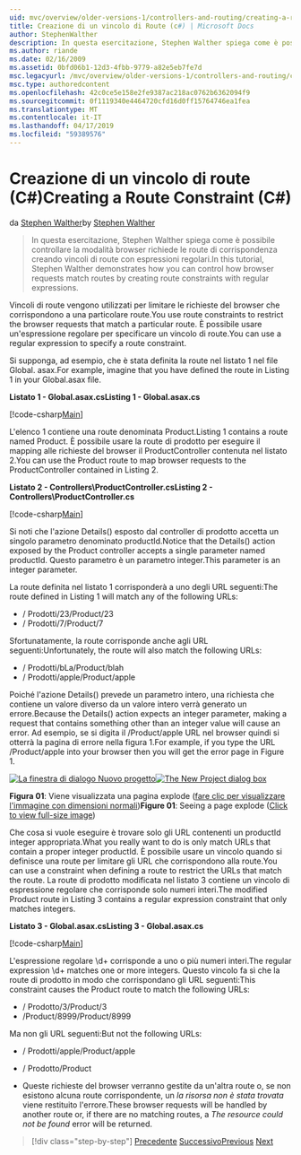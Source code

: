 ```yaml
---
uid: mvc/overview/older-versions-1/controllers-and-routing/creating-a-route-constraint-cs
title: Creazione di un vincolo di Route (c#) | Microsoft Docs
author: StephenWalther
description: In questa esercitazione, Stephen Walther spiega come è possibile controllare la modalità browser richiede le route di corrispondenza creando vincoli di route con espressioni regolari.
ms.author: riande
ms.date: 02/16/2009
ms.assetid: 0bfd06b1-12d3-4fbb-9779-a82e5eb7fe7d
msc.legacyurl: /mvc/overview/older-versions-1/controllers-and-routing/creating-a-route-constraint-cs
msc.type: authoredcontent
ms.openlocfilehash: 42c0ce5e158e2fe9387ac218ac0762b6362094f9
ms.sourcegitcommit: 0f1119340e4464720cfd16d0ff15764746ea1fea
ms.translationtype: MT
ms.contentlocale: it-IT
ms.lasthandoff: 04/17/2019
ms.locfileid: "59389576"
---
```

# <a name="creating-a-route-constraint-c"></a><span data-ttu-id="02dc8-103">Creazione di un vincolo di route (C#)</span><span class="sxs-lookup"><span data-stu-id="02dc8-103">Creating a Route Constraint (C#)</span></span>

<span data-ttu-id="02dc8-104">da [Stephen Walther](https://github.com/StephenWalther)</span><span class="sxs-lookup"><span data-stu-id="02dc8-104">by [Stephen Walther](https://github.com/StephenWalther)</span></span>

> <span data-ttu-id="02dc8-105">In questa esercitazione, Stephen Walther spiega come è possibile controllare la modalità browser richiede le route di corrispondenza creando vincoli di route con espressioni regolari.</span><span class="sxs-lookup"><span data-stu-id="02dc8-105">In this tutorial, Stephen Walther demonstrates how you can control how browser requests match routes by creating route constraints with regular expressions.</span></span>


<span data-ttu-id="02dc8-106">Vincoli di route vengono utilizzati per limitare le richieste del browser che corrispondono a una particolare route.</span><span class="sxs-lookup"><span data-stu-id="02dc8-106">You use route constraints to restrict the browser requests that match a particular route.</span></span> <span data-ttu-id="02dc8-107">È possibile usare un'espressione regolare per specificare un vincolo di route.</span><span class="sxs-lookup"><span data-stu-id="02dc8-107">You can use a regular expression to specify a route constraint.</span></span>

<span data-ttu-id="02dc8-108">Si supponga, ad esempio, che è stata definita la route nel listato 1 nel file Global. asax.</span><span class="sxs-lookup"><span data-stu-id="02dc8-108">For example, imagine that you have defined the route in Listing 1 in your Global.asax file.</span></span>

<span data-ttu-id="02dc8-109">**Listato 1 - Global.asax.cs**</span><span class="sxs-lookup"><span data-stu-id="02dc8-109">**Listing 1 - Global.asax.cs**</span></span>

[!code-csharp[Main](creating-a-route-constraint-cs/samples/sample1.cs)]

<span data-ttu-id="02dc8-110">L'elenco 1 contiene una route denominata Product.</span><span class="sxs-lookup"><span data-stu-id="02dc8-110">Listing 1 contains a route named Product.</span></span> <span data-ttu-id="02dc8-111">È possibile usare la route di prodotto per eseguire il mapping alle richieste del browser il ProductController contenuta nel listato 2.</span><span class="sxs-lookup"><span data-stu-id="02dc8-111">You can use the Product route to map browser requests to the ProductController contained in Listing 2.</span></span>

<span data-ttu-id="02dc8-112">**Listato 2 - Controllers\ProductController.cs**</span><span class="sxs-lookup"><span data-stu-id="02dc8-112">**Listing 2 - Controllers\ProductController.cs**</span></span>

[!code-csharp[Main](creating-a-route-constraint-cs/samples/sample2.cs)]

<span data-ttu-id="02dc8-113">Si noti che l'azione Details() esposto dal controller di prodotto accetta un singolo parametro denominato productId.</span><span class="sxs-lookup"><span data-stu-id="02dc8-113">Notice that the Details() action exposed by the Product controller accepts a single parameter named productId.</span></span> <span data-ttu-id="02dc8-114">Questo parametro è un parametro integer.</span><span class="sxs-lookup"><span data-stu-id="02dc8-114">This parameter is an integer parameter.</span></span>

<span data-ttu-id="02dc8-115">La route definita nel listato 1 corrisponderà a uno degli URL seguenti:</span><span class="sxs-lookup"><span data-stu-id="02dc8-115">The route defined in Listing 1 will match any of the following URLs:</span></span>

- <span data-ttu-id="02dc8-116">/ Prodotti/23</span><span class="sxs-lookup"><span data-stu-id="02dc8-116">/Product/23</span></span>
- <span data-ttu-id="02dc8-117">/ Prodotti/7</span><span class="sxs-lookup"><span data-stu-id="02dc8-117">/Product/7</span></span>

<span data-ttu-id="02dc8-118">Sfortunatamente, la route corrisponde anche agli URL seguenti:</span><span class="sxs-lookup"><span data-stu-id="02dc8-118">Unfortunately, the route will also match the following URLs:</span></span>

- <span data-ttu-id="02dc8-119">/ Prodotti/bLa</span><span class="sxs-lookup"><span data-stu-id="02dc8-119">/Product/blah</span></span>
- <span data-ttu-id="02dc8-120">/ Prodotti/apple</span><span class="sxs-lookup"><span data-stu-id="02dc8-120">/Product/apple</span></span>

<span data-ttu-id="02dc8-121">Poiché l'azione Details() prevede un parametro intero, una richiesta che contiene un valore diverso da un valore intero verrà generato un errore.</span><span class="sxs-lookup"><span data-stu-id="02dc8-121">Because the Details() action expects an integer parameter, making a request that contains something other than an integer value will cause an error.</span></span> <span data-ttu-id="02dc8-122">Ad esempio, se si digita il /Product/apple URL nel browser quindi si otterrà la pagina di errore nella figura 1.</span><span class="sxs-lookup"><span data-stu-id="02dc8-122">For example, if you type the URL /Product/apple into your browser then you will get the error page in Figure 1.</span></span>


<span data-ttu-id="02dc8-123">[![La finestra di dialogo Nuovo progetto](creating-a-route-constraint-cs/_static/image1.jpg)](creating-a-route-constraint-cs/_static/image1.png)</span><span class="sxs-lookup"><span data-stu-id="02dc8-123">[![The New Project dialog box](creating-a-route-constraint-cs/_static/image1.jpg)](creating-a-route-constraint-cs/_static/image1.png)</span></span>

<span data-ttu-id="02dc8-124">**Figura 01**: Viene visualizzata una pagina explode ([fare clic per visualizzare l'immagine con dimensioni normali](creating-a-route-constraint-cs/_static/image2.png))</span><span class="sxs-lookup"><span data-stu-id="02dc8-124">**Figure 01**: Seeing a page explode ([Click to view full-size image](creating-a-route-constraint-cs/_static/image2.png))</span></span>


<span data-ttu-id="02dc8-125">Che cosa si vuole eseguire è trovare solo gli URL contenenti un productId integer appropriata.</span><span class="sxs-lookup"><span data-stu-id="02dc8-125">What you really want to do is only match URLs that contain a proper integer productId.</span></span> <span data-ttu-id="02dc8-126">È possibile usare un vincolo quando si definisce una route per limitare gli URL che corrispondono alla route.</span><span class="sxs-lookup"><span data-stu-id="02dc8-126">You can use a constraint when defining a route to restrict the URLs that match the route.</span></span> <span data-ttu-id="02dc8-127">La route di prodotto modificata nel listato 3 contiene un vincolo di espressione regolare che corrisponde solo numeri interi.</span><span class="sxs-lookup"><span data-stu-id="02dc8-127">The modified Product route in Listing 3 contains a regular expression constraint that only matches integers.</span></span>

<span data-ttu-id="02dc8-128">**Listato 3 - Global.asax.cs**</span><span class="sxs-lookup"><span data-stu-id="02dc8-128">**Listing 3 - Global.asax.cs**</span></span>

[!code-csharp[Main](creating-a-route-constraint-cs/samples/sample3.cs)]

<span data-ttu-id="02dc8-129">L'espressione regolare \d+ corrisponde a uno o più numeri interi.</span><span class="sxs-lookup"><span data-stu-id="02dc8-129">The regular expression \d+ matches one or more integers.</span></span> <span data-ttu-id="02dc8-130">Questo vincolo fa sì che la route di prodotto in modo che corrispondano gli URL seguenti:</span><span class="sxs-lookup"><span data-stu-id="02dc8-130">This constraint causes the Product route to match the following URLs:</span></span>

- <span data-ttu-id="02dc8-131">/ Prodotto/3</span><span class="sxs-lookup"><span data-stu-id="02dc8-131">/Product/3</span></span>
- <span data-ttu-id="02dc8-132">/Product/8999</span><span class="sxs-lookup"><span data-stu-id="02dc8-132">/Product/8999</span></span>

<span data-ttu-id="02dc8-133">Ma non gli URL seguenti:</span><span class="sxs-lookup"><span data-stu-id="02dc8-133">But not the following URLs:</span></span>

- <span data-ttu-id="02dc8-134">/ Prodotti/apple</span><span class="sxs-lookup"><span data-stu-id="02dc8-134">/Product/apple</span></span>
- <span data-ttu-id="02dc8-135">/ Prodotto</span><span class="sxs-lookup"><span data-stu-id="02dc8-135">/Product</span></span>

- <span data-ttu-id="02dc8-136">Queste richieste del browser verranno gestite da un'altra route o, se non esistono alcuna route corrispondente, un *la risorsa non è stata trovata* viene restituito l'errore.</span><span class="sxs-lookup"><span data-stu-id="02dc8-136">These browser requests will be handled by another route or, if there are no matching routes, a *The resource could not be found* error will be returned.</span></span>

> [!div class="step-by-step"]
> <span data-ttu-id="02dc8-137">[Precedente](creating-custom-routes-cs.md)
> [Successivo](creating-a-custom-route-constraint-cs.md)</span><span class="sxs-lookup"><span data-stu-id="02dc8-137">[Previous](creating-custom-routes-cs.md)
[Next](creating-a-custom-route-constraint-cs.md)</span></span>
